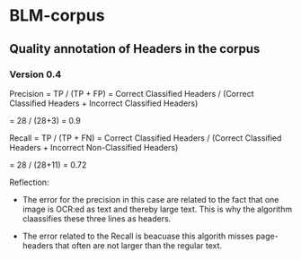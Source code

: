 # BLM-corpus

## Quality annotation of Headers in the corpus

### Version 0.4

Precision = TP / (TP + FP) = Correct Classified Headers / (Correct Classified Headers + Incorrect Classified Headers) 

= 28 / (28+3) = 0.9

Recall = TP / (TP + FN) = Correct Classified Headers / (Correct Classified Headers + Incorrect Non-Classified Headers) 

= 28 / (28+11) = 0.72


Reflection: 
* The error for the precision in this case are related to the fact that one image is OCR:ed as text and thereby large text. This is why the algorithm claassifies these three lines as headers. 

* The error related to the Recall is beacuase this algorith misses page-headers that often are not larger than the regular text. 
